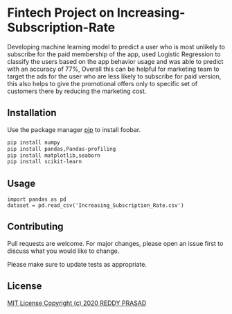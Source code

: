 # Fintech Project on Increasing-Subscription-Rate
Developing machine learning model to predict a user who is most unlikely to subscribe for the paid membership of the app, used Logistic Regression to classify the users based on the app behavior usage and was able to predict with an accuracy of 77%, Overall this can be helpful for marketing team to target the ads for the user who are less likely to subscribe for paid version, this also helps to give the promotional offers only to specific set of customers there by reducing the marketing cost.



## Installation

Use the package manager [pip](https://pip.pypa.io/en/stable/) to install foobar.

```bash
pip install numpy
pip install pandas,Pandas-profiling
pip install matplotlib,seaborn
pip install scikit-learn

```

## Usage

```import the packages
import pandas as pd
dataset = pd.read_csv('Increasing_Subscription_Rate.csv')
```

## Contributing
Pull requests are welcome. For major changes, please open an issue first to discuss what you would like to change.

Please make sure to update tests as appropriate.

## License
[MIT License Copyright (c) 2020 REDDY PRASAD](https://choosealicense.com/licenses/mit/)
